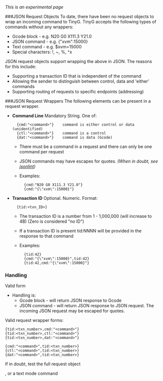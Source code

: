 _This is an experimental page_

###JSON Request Objects
To date, there have been no request objects to wrap an incoming command to TinyG. TinyG accepts the following types of commands without any wrappers:

- Gcode block - e.g. N20 G0 X111.3 Y21.0
- JSON command - e.g. {"xvm":15000} 
- Text command - e.g. $xvm=15000
- Special characters:  !, ~, %, ^x

JSON request objects support wrapping the above in JSON. The reasons for this include:

- Supporting a transaction ID that is independent of the command
- Allowing the sender to distinguish between control, data and 'either' commands
- Supporting routing of requests to specific endpoints (addressing)

###JSON Request Wrappers
The following elements can be present in a request wrapper.

- **Command Line** Mandatory String. One of:

        {cmd:"<command>"}    command is either control or data (unidentified)
        {ctl:"<command>"}    command is a control
        {dat:"<command>"}    command is data (Gcode)

  - There must be a command in a request and there can only be one command per request
  - JSON commands may have escapes for quotes. _(When in doubt, see [jsonlint](http://jsonlint.org/))_
  - Examples:

          {cmd:"N20 G0 X111.3 Y21.0"}
          {cmd:"{\"xvm\":15000}"}

- **Transaction ID** Optional. Numeric. Format:

        {tid:<txn_ID>}

  - The transaction ID is a number from 1 - 1,000,000 (will increase to 4B) (Zero is considered "no ID")
  - If a transaction ID is present tid:NNNN will be provided in the response to that command
  - Examples:

          {tid:42}
          {cmd:"{\"xvm\":15000}",tid:42}
          {tid:42,cmd:"{\"xvm\":15000}"}

### Handling
Valid form
  - Handling is:
    - Gcode block - will return JSON response to Gcode
    - JSON command - will return JSON response to JSON request. The incoming JSON request may be escaped for quotes. 


Valid request wrapper forms:

    {tid:<txn_number>,cmd:"<command>"}
    {tid:<txn_number>,ctl:"<command>"}
    {tid:<txn_number>,dat:"<command>"}

    {cmd:"<command>",tid:<txn_number>}
    {ctl:"<command>",tid:<txn_number>}
    {dat:"<command>",tid:<txn_number>}


If in doubt, test the full request object 

, or a text mode command
